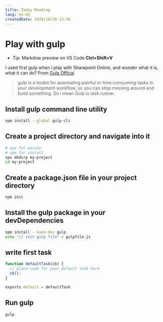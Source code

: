 ```yaml
---
title: Today Reading
lang: en-US
createdDate: 2019/10/30 13:30
---
```


# Play with gulp
* Tip: Markdow preview on VS Code **Ctrl+Shift+V**

I used first gulp when i play with Sharepoint Online, and wonder what it is, what it can do?
From [Gulp Offical](https://gulpjs.com/)
> gulp is a toolkit for automating painful or time-consuming tasks in your development workflow, so you can stop messing around and build something.
So i mean Gulp is task runner.

## Install gulp command line utility

``` bash
npm install --global gulp-cli
```
## Create a project directory and navigate into it

``` bash
# npx for excute
# npm for install
npx mkdirp my-project
cd my-project
```
## Create a package.json file in your project directory

``` bash
npm init
```
## Install the gulp package in your devDependencies

``` bash
npm install --save-dev gulp
echo "// init gulp file" > gulpfile.js
```
## write first task
``` js
function defaultTask(cb) {
  // place code for your default task here
  cb();
}

exports.default = defaultTask
```
## Run gulp
``` bashs
gulp
```